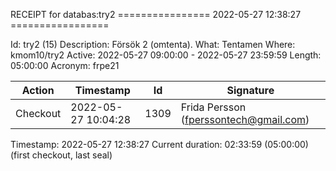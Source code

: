 RECEIPT for databas:try2
================ 2022-05-27 12:38:27 =================

Id:          try2 (15)
Description: Försök 2 (omtenta).
What:        Tentamen
Where:       kmom10/try2
Active:      2022-05-27 09:00:00 - 2022-05-27 23:59:59
Length:      05:00:00
Acronym:     frpe21

| Action   | Timestamp           | Id    | Signature |
|----------|---------------------|-------|-----------|
| Checkout | 2022-05-27 10:04:28 |  1309 | Frida Persson (fperssontech@gmail.com) |

Timestamp:        2022-05-27 12:38:27
Current duration: 02:33:59 (05:00:00) (first checkout, last seal)

